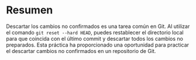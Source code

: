 # Resumen

Descartar los cambios no confirmados es una tarea común en Git. Al utilizar el comando `git reset --hard HEAD`, puedes restablecer el directorio local para que coincida con el último commit y descartar todos los cambios no preparados. Esta práctica ha proporcionado una oportunidad para practicar el descartar cambios no confirmados en un repositorio de Git.
